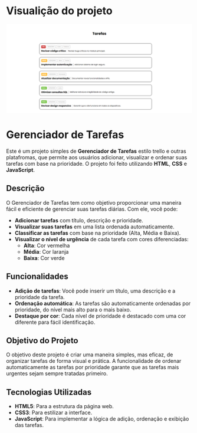 # Visualição do projeto
![Visualição do projeto](assets/Captura%20de%20tela%202025-02-01%20152323.png)

# Gerenciador de Tarefas

Este é um projeto simples de **Gerenciador de Tarefas** estilo trello e outras platafromas, que permite aos usuários adicionar, visualizar e ordenar suas tarefas com base na prioridade. O projeto foi feito utilizando **HTML**, **CSS** e **JavaScript**.

## Descrição

O Gerenciador de Tarefas tem como objetivo proporcionar uma maneira fácil e eficiente de gerenciar suas tarefas diárias. Com ele, você pode:

- **Adicionar tarefas** com título, descrição e prioridade.
- **Visualizar suas tarefas** em uma lista ordenada automaticamente.
- **Classificar as tarefas** com base na prioridade (Alta, Média e Baixa).
- **Visualizar o nível de urgência** de cada tarefa com cores diferenciadas:
  - **Alta**: Cor vermelha
  - **Média**: Cor laranja
  - **Baixa**: Cor verde

## Funcionalidades

- **Adição de tarefas**: Você pode inserir um título, uma descrição e a prioridade da tarefa.
- **Ordenação automática**: As tarefas são automaticamente ordenadas por prioridade, do nível mais alto para o mais baixo.
- **Destaque por cor**: Cada nível de prioridade é destacado com uma cor diferente para fácil identificação.

## Objetivo do Projeto

O objetivo deste projeto é criar uma maneira simples, mas eficaz, de organizar tarefas de forma visual e prática. A funcionalidade de ordenar automaticamente as tarefas por prioridade garante que as tarefas mais urgentes sejam sempre tratadas primeiro.

## Tecnologias Utilizadas

- **HTML5**: Para a estrutura da página web.
- **CSS3**: Para estilizar a interface.
- **JavaScript**: Para implementar a lógica de adição, ordenação e exibição das tarefas.
